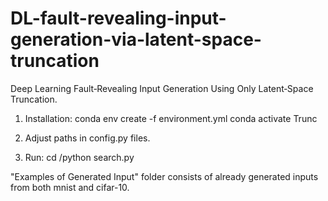 # DL-fault-revealing-input-generation-via-latent-space-truncation

Deep Learning Fault‑Revealing Input Generation Using Only Latent‑Space Truncation.

1) Installation:
conda env create -f environment.yml
conda activate Trunc

2) Adjust paths in config.py files.

3) Run: cd <dataset>/python search.py
   

"Examples of Generated Input" folder consists of already generated inputs from both mnist and cifar-10.
